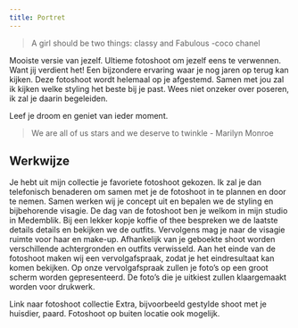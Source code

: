 ```yaml
---
title: Portret
---
```


<section class="content" markdown="1">

> A girl should be two things: classy and Fabulous -coco chanel

Mooiste versie van jezelf. Ultieme fotoshoot om jezelf eens te verwennen. Want jij verdient het!
Een bijzondere ervaring waar je nog jaren op terug kan kijken. Deze fotoshoot wordt helemaal op je afgestemd. Samen met jou zal ik kijken welke styling het beste bij je past. Wees niet onzeker over poseren, ik zal je daarin begeleiden.

Leef je droom en geniet van ieder moment.

> We are all of us stars and we deserve to twinkle - Marilyn Monroe

## Werkwijze

Je hebt uit mijn collectie je favoriete fotoshoot gekozen. Ik zal je dan telefonisch benaderen om samen met je de fotoshoot in te plannen en door te nemen. Samen werken wij je concept uit en bepalen we de styling en bijbehorende visagie. De dag van de fotoshoot ben je welkom in mijn studio in Medemblik. Bij een lekker kopje koffie of thee bespreken we de laatste details details en bekijken we de outfits. Vervolgens mag je naar de visagie ruimte voor haar en make-up. Afhankelijk van je geboekte shoot worden verschillende achtergronden en outfits verwisseld. Aan het einde van de fotoshoot maken wij een vervolgafspraak, zodat je het eindresultaat kan komen bekijken. Op onze vervolgafspraak zullen je foto’s op een groot scherm worden gepresenteerd. De foto’s die je uitkiest zullen klaargemaakt worden voor drukwerk.


Link naar fotoshoot collectie Extra, bijvoorbeeld gestylde shoot met je huisdier, paard. Fotoshoot op buiten locatie ook mogelijk.

</section>
